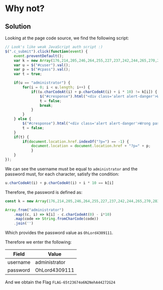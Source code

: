 # Why not?

## Solution

Looking at the page code source, we find the following script:
```javascript
// Look's like weak JavaScript auth script :)
$(".c_submit").click(function(event) {
	event.preventDefault();
	var k = new Array(176,214,205,246,264,255,227,237,242,244,265,270,283);
	var u = $("#cuser").val();
	var p = $("#cpass").val();
	var t = true;

	if(u == "administrator") {
		for(i = 0; i < u.length; i++) {
			if((u.charCodeAt(i) + p.charCodeAt(i) + i * 10) != k[i]) {
				$("#cresponse").html("<div class='alert alert-danger'>Wrong password sorry.</div>");
				t = false;
				break;
			}
		}
	} else {
		$("#cresponse").html("<div class='alert alert-danger'>Wrong password sorry.</div>");
		t = false;
	}
	if(t) {
		if(document.location.href.indexOf("?p=") == -1) {
			document.location = document.location.href + "?p=" + p;
			}
	}
});		
```

We can see the username must be equal to `administrator` and the password must, for each character, satisfy the condition:

```javascript
u.charCodeAt(i) + p.charCodeAt(i) + i * 10 == k[i]
```

Therefore, the password is defined as:
```javascript
const k = new Array(176,214,205,246,264,255,227,237,242,244,265,270,283);

Array.from("administrator")
	.map((c, i) => k[i] - c.charCodeAt(0) - i*10)
	.map(code => String.fromCharCode(code))
	.join('')
```

Which provides the password value as `OhLord4309111`.

Therefore we enter the following:

|Field  | Value |
| ------------- | ------------- |
|username|administrator|
|password|OhLord4309111|

And we obtain the Flag `FLAG-65t23674o6N2NehA44272G24`